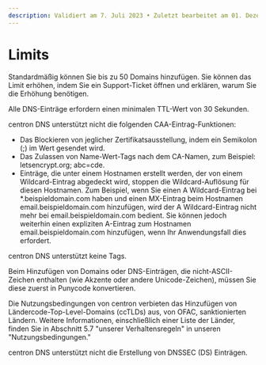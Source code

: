 ```yaml
---
description: Validiert am 7. Juli 2023 • Zuletzt bearbeitet am 01. Dezember 2023
---
```


# Limits

Standardmäßig können Sie bis zu 50 Domains hinzufügen. Sie können das Limit erhöhen, indem Sie ein Support-Ticket öffnen und erklären, warum Sie die Erhöhung benötigen.

Alle DNS-Einträge erfordern einen minimalen TTL-Wert von 30 Sekunden.

centron DNS unterstützt nicht die folgenden CAA-Eintrag-Funktionen:

* Das Blockieren von jeglicher Zertifikatsausstellung, indem ein Semikolon (;) im Wert gesendet wird.
* Das Zulassen von Name-Wert-Tags nach dem CA-Namen, zum Beispiel: letsencrypt.org; abc=cde.
* Einträge, die unter einem Hostnamen erstellt werden, der von einem Wildcard-Eintrag abgedeckt wird, stoppen die Wildcard-Auflösung für diesen Hostnamen. Zum Beispiel, wenn Sie einen A Wildcard-Eintrag bei \*.beispieldomain.com haben und einen MX-Eintrag beim Hostnamen email.beispieldomain.com hinzufügen, wird der A Wildcard-Eintrag nicht mehr bei email.beispieldomain.com bedient. Sie können jedoch weiterhin einen expliziten A-Eintrag zum Hostnamen email.beispieldomain.com hinzufügen, wenn Ihr Anwendungsfall dies erfordert.

centron DNS unterstützt keine Tags.

Beim Hinzufügen von Domains oder DNS-Einträgen, die nicht-ASCII-Zeichen enthalten (wie Akzente oder andere Unicode-Zeichen), müssen Sie diese zuerst in Punycode konvertieren.

Die Nutzungsbedingungen von centron verbieten das Hinzufügen von Ländercode-Top-Level-Domains (ccTLDs) aus, von OFAC, sanktionierten Ländern. Weitere Informationen, einschließlich einer Liste der Länder, finden Sie in Abschnitt 5.7 "unserer Verhaltensregeln" in unseren "Nutzungsbedingungen."

centron DNS unterstützt nicht die Erstellung von DNSSEC (DS) Einträgen.
